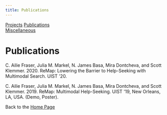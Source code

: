 ```yaml
---
title: Publications
---
```

[Projects](/projects/projects.md) 
[Publications](/publications.md)  
[Miscellaneous](/miscellaneous.md)


# Publications

C. Ailie Fraser, Julia M. Markel, N. James Basa, Mira Dontcheva, and Scott Klemmer. 2020. ReMap: Lowering the Barrier to Help-Seeking with Multimodal Search. UIST '20.

C. Ailie Fraser, Julia M. Markel, N. James Basa, Mira Dontcheva, and Scott Klemmer. 2019. ReMap: Multimodal Help-Seeking. UIST '19, New Orleans, LA, USA. (Demo, Poster).


Back to the [Home Page](/)
